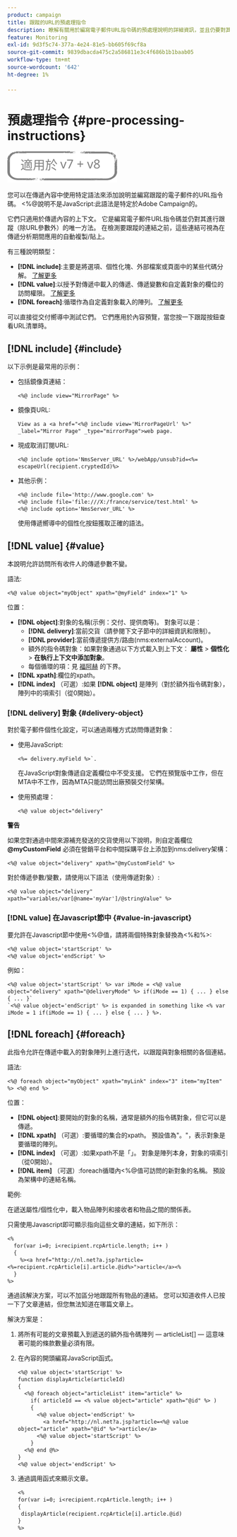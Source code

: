 ```yaml
---
product: campaign
title: 跟蹤的URL的預處理指令
description: 瞭解有關用於編寫電子郵件URL指令碼的預處理說明的詳細資訊，並且仍要對其進行跟蹤
feature: Monitoring
exl-id: 9d3f5c74-377a-4e24-81e5-bb605f69cf8a
source-git-commit: 9839dbacda475c2a586811e3c4f686b1b1baab05
workflow-type: tm+mt
source-wordcount: '642'
ht-degree: 1%

---
```


# 預處理指令 {#pre-processing-instructions}

![](../../assets/common.svg)

您可以在傳遞內容中使用特定語法來添加說明並編寫跟蹤的電子郵件的URL指令碼。 &lt;%@說明不是JavaScript:此語法是特定於Adobe Campaign的。

它們只適用於傳遞內容的上下文。 它是編寫電子郵件URL指令碼並仍對其進行跟蹤（除URL參數外）的唯一方法。 在檢測要跟蹤的連結之前，這些連結可視為在傳遞分析期間應用的自動複製/貼上。

有三種說明類型：

* **[!DNL include]**:主要是將選項、個性化塊、外部檔案或頁面中的某些代碼分解。 [了解更多](#include)
* **[!DNL value]**:以授予對傳遞中載入的傳遞、傳遞變數和自定義對象的欄位的訪問權限。 [了解更多](#value)
* **[!DNL foreach]**:循環作為自定義對象載入的陣列。 [了解更多](#foreach)

可以直接從交付嚮導中測試它們。 它們應用於內容預覽，當您按一下跟蹤按鈕查看URL清單時。

## [!DNL include] {#include}

以下示例是最常用的示例：

* 包括鏡像頁連結：

   ```
   <%@ include view="MirrorPage" %>  
   ```

* 鏡像頁URL:

   ```
   View as a <a href="<%@ include view='MirrorPageUrl' %>" _label="Mirror Page" _type="mirrorPage">web page.
   ```

* 現成取消訂閱URL:

   ```
   <%@ include option='NmsServer_URL' %>/webApp/unsub?id=<%= escapeUrl(recipient.cryptedId)%>
   ```

* 其他示例：

   ```
   <%@ include file='http://www.google.com' %>
   <%@ include file='file:///X:/france/service/test.html' %>
   <%@ include option='NmsServer_URL' %>
   ```

   使用傳遞嚮導中的個性化按鈕獲取正確的語法。

## [!DNL value] {#value}

本說明允許訪問所有收件人的傳遞參數不變。

語法:

```
<%@ value object="myObject" xpath="@myField" index="1" %>
```

位置：

* **[!DNL object]**:對象的名稱(示例：交付、提供商等)。
對象可以是：
   * **[!DNL delivery]**:當前交貨（請參閱下文子節中的詳細資訊和限制）。
   * **[!DNL provider]**:當前傳遞提供方/路由(nms:externalAccount)。
   * 額外的指令碼對象：如果對象通過以下方式載入到上下文： **屬性** > **個性化** > **在執行上下文中添加對象**。
   * 每個循環的項：見 [福阿赫](#foreach) 的下界。
* **[!DNL xpath]**:欄位的xpath。
* **[!DNL index]** （可選）:如果 **[!DNL object]** 是陣列（對於額外指令碼對象），陣列中的項索引（從0開始）。

### [!DNL delivery] 對象 {#delivery-object}

對於電子郵件個性化設定，可以通過兩種方式訪問傳遞對象：

* 使用JavaScript:

   ```
   <%= delivery.myField %>`.
   ```

   在JavaScript對象傳遞自定義欄位中不受支援。 它們在預覽版中工作，但在MTA中不工作，因為MTA只能訪問出廠預裝交付架構。

* 使用預處理：

   ```
   <%@ value object="delivery"
   ```


**警告**

如果您對通過中間來源補充發送的交貨使用以下說明，則自定義欄位 **@myCustomField** 必須在營銷平台和中間採購平台上添加到nms:delivery架構：

```
<%@ value object="delivery" xpath="@myCustomField" %>
```

對於傳遞參數/變數，請使用以下語法（使用傳遞對象）:

```
<%@ value object="delivery" xpath="variables/var[@name='myVar']/@stringValue" %>
```

### [!DNL value] 在Javascript節中 {#value-in-javascript}

要允許在Javascript節中使用&lt;%@值，請將兩個特殊對象替換為&lt;%和%>:

```
<%@ value object='startScript' %>
<%@ value object='endScript' %>
```

例如：

```
<%@ value object='startScript' %> var iMode = <%@ value object="delivery" xpath="@deliveryMode" %> if(iMode == 1) { ... } else { ... }`
`<%@ value object='endScript' %> is expanded in something like <% var iMode = 1 if(iMode == 1) { ... } else { ... } %>.
```

## [!DNL foreach] {#foreach}

此指令允許在傳遞中載入的對象陣列上進行迭代，以跟蹤與對象相關的各個連結。

語法:

```
<%@ foreach object="myObject" xpath="myLink" index="3" item="myItem" %> <%@ end %>
```

位置：

* **[!DNL object]**:要開始的對象的名稱，通常是額外的指令碼對象，但它可以是傳遞。
* **[!DNL xpath]** （可選）:要循環的集合的xpath。 預設值為&quot;。&quot;，表示對象是要循環的陣列。
* **[!DNL index]** （可選）:如果xpath不是「」。 對象是陣列本身，對象的項索引（從0開始）。
* **[!DNL item]** （可選）:foreach循環內&lt;%@值可訪問的新對象的名稱。 預設為架構中的連結名稱。

範例:

在遞送屬性/個性化中，載入物品陣列和接收者和物品之間的關係表。

只需使用Javascript即可顯示指向這些文章的連結，如下所示：

```
<%
  for(var i=0; i<recipient.rcpArticle.length; i++ )
  {
    %><a href="http://nl.net?a.jsp?article=<%=recipient.rcpArticle[i].article.@id%>">article</a><%
  }
%>
```

通過該解決方案，可以不加區分地跟蹤所有物品的連結。 您可以知道收件人已按一下了文章連結，但您無法知道在哪篇文章上。

解決方案是：

1. 將所有可能的文章預載入到遞送的額外指令碼陣列 — articleList[]  — 這意味著可能的條款數量必須有限。
1. 在內容的開頭編寫JavaScript函式。

   ```
   <%@ value object='startScript' %>
   function displayArticle(articleId)
   {
     <%@ foreach object="articleList" item="article" %>
       if( articleId == <% value object="article" xpath="@id" %> ) 
       {
         <%@ value object='endScript' %>
           <a href="http://nl.net?a.jsp?article=<%@ value object="article" xpath="@id" %>">article</a>
         <%@ value object='startScript' %>
       } 
     <%@ end @%>
   }
   <%@ value object='endScript' %>
   ```

1. 通過調用函式來顯示文章。

   ```
   <%
   for(var i=0; i<recipient.rcpArticle.length; i++ )
   {
    displayArticle(recipient.rcpArticle[i].article.@id)
   }
   %>
   ```
